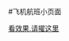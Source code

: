  #飞机航班小页面
  
  <a href="http://htmlpreview.github.io/?https://github.com/zhangjietao/plane/blob/master/index.html">看效果,请擢这里</a>
